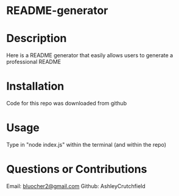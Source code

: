 # README-generator
# Description
Here is a README generator that easily allows users to generate a professional README
# Installation
Code for this repo was downloaded from github
# Usage
Type in "node index.js" within the terminal (and within the repo)
# Questions or Contributions
Email: bluocher2@gmail.com 
Github: AshleyCrutchfield
